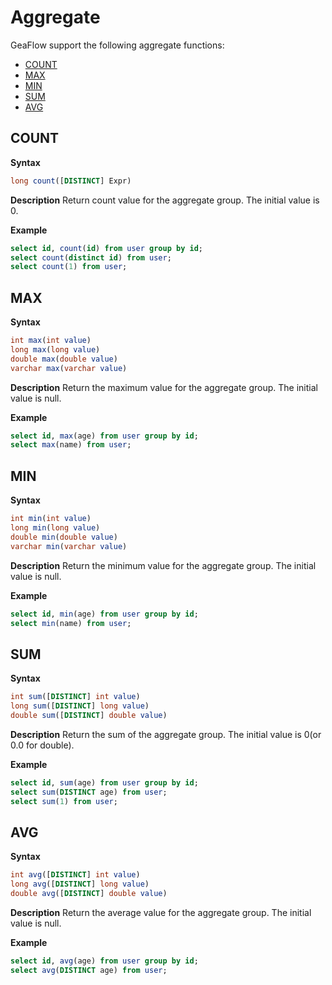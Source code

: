 # Aggregate

GeaFlow support the following aggregate functions:
* [COUNT](#COUNT)
* [MAX](#MAX)
* [MIN](#MIN)
* [SUM](#SUM)
* [AVG](#AVG)

## COUNT
**Syntax**

```sql
long count([DISTINCT] Expr)
```
**Description**
Return count value for the aggregate group. The initial value is 0.

**Example**

```sql
select id, count(id) from user group by id;
select count(distinct id) from user;
select count(1) from user;
```

## MAX
**Syntax**

```sql
int max(int value)
long max(long value)
double max(double value)
varchar max(varchar value)
```
**Description**
Return the maximum value for the aggregate group. The initial value is null.

**Example**

```sql
select id, max(age) from user group by id;
select max(name) from user;
```

## MIN
**Syntax**

```sql
int min(int value)
long min(long value)
double min(double value)
varchar min(varchar value)
```
**Description**
Return the minimum value for the aggregate group. The initial value is null.

**Example**

```sql
select id, min(age) from user group by id;
select min(name) from user;
```

## SUM
**Syntax**

```sql
int sum([DISTINCT] int value)
long sum([DISTINCT] long value)
double sum([DISTINCT] double value)
```
**Description**
Return the sum of the aggregate group. The initial value is 0(or 0.0 for double).

**Example**

```sql
select id, sum(age) from user group by id;
select sum(DISTINCT age) from user;
select sum(1) from user;
```

## AVG
**Syntax**

```sql
int avg([DISTINCT] int value)
long avg([DISTINCT] long value)
double avg([DISTINCT] double value)
```
**Description**
Return the average value for the aggregate group. The initial value is null.

**Example**

```sql
select id, avg(age) from user group by id;
select avg(DISTINCT age) from user;
```